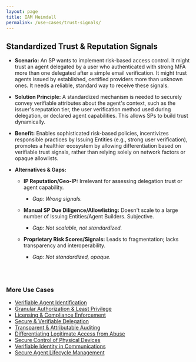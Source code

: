 ```yaml
---
layout: page
title: IAM Heimdall
permalink: /use-cases/trust-signals/
---
```

## Standardized Trust & Reputation Signals

- **Scenario:** An SP wants to implement risk-based access control. It might trust an agent delegated by a user who authenticated with strong MFA more than one delegated after a simple email verification. It might trust agents issued by established, certified providers more than unknown ones. It needs a reliable, standard way to receive these signals.
    
- **Solution Principle:** A standardized mechanism is needed to securely convey verifiable attributes about the agent's context, such as the issuer's reputation tier, the user verification method used during delegation, or declared agent capabilities. This allows SPs to build trust dynamically.
    
- **Benefit:** Enables sophisticated risk-based policies, incentivizes responsible practices by Issuing Entities (e.g., strong user verification), promotes a healthier ecosystem by allowing differentiation based on verifiable trust signals, rather than relying solely on network factors or opaque allowlists.
    
- **Alternatives & Gaps:**
    

	- **IP Reputation/Geo-IP:** Irrelevant for assessing delegation trust or agent capability. 
		- *Gap: Wrong signals.*
    
	- **Manual SP Due Diligence/Allowlisting:** Doesn't scale to a large number of Issuing Entities/Agent Builders. Subjective. 
		- *Gap: Not scalable, not standardized.*
    

	- **Proprietary Risk Scores/Signals:** Leads to fragmentation; lacks transparency and interoperability. 
		- *Gap: Not standardized, opaque.*




<br><br>

### More Use Cases
- [Verifiable Agent Identification](./IDandAuth.md)
- [Granular Authorization & Least Privilege](./AuthandLeastPrivilege.md)
- [Licensing & Compliance Enforcement](./ComplianceEnforcement.md)
- [Secure & Verifiable Delegation](./delegationofauthority.md)
- [Transparent & Attributable Auditing](./AgentAuditing.md)
- [Differentiating Legitimate Access from Abuse](./BotAbuse.md)
- [Secure Control of Physical Devices](./PhysicalDevices.md)
- [Verifiable Identity in Communications](./VoiceVerification.md)
- [Secure Agent Lifecycle Management](./LifecycleManagement.md)
